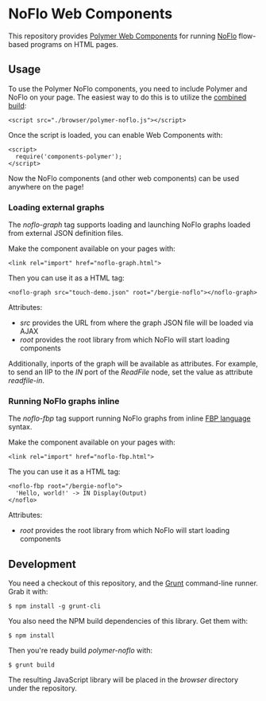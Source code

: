 NoFlo Web Components
====================

This repository provides [Polymer Web Components](http://www.polymer-project.org/) for running [NoFlo](http://noflojs.org) flow-based programs on HTML pages.

## Usage

To use the Polymer NoFlo components, you need to include Polymer and NoFlo on your page. The easiest way to do this is to utilize the [combined build](http://bergie.iki.fi/polymer-noflo/browser/polymer-noflo.js):


    <script src="./browser/polymer-noflo.js"></script>

Once the script is loaded, you can enable Web Components with:

    <script>
      require('components-polymer');
    </script>

Now the NoFlo components (and other web components) can be used anywhere on the page!

### Loading external graphs

The *noflo-graph* tag supports loading and launching NoFlo graphs loaded from external JSON definition files.

Make the component available on your pages with:

    <link rel="import" href="noflo-graph.html">

Then you can use it as a HTML tag:

    <noflo-graph src="touch-demo.json" root="/bergie-noflo"></noflo-graph>

Attributes:

* *src* provides the URL from where the graph JSON file will be loaded via AJAX
* *root* provides the root library from which NoFlo will start loading components

Additionally, inports of the graph will be available as attributes. For example, to send an IIP to the *IN* port of the *ReadFile* node, set the value as attribute *readfile-in*.

### Running NoFlo graphs inline

The *noflo-fbp* tag support running NoFlo graphs from inline [FBP language](https://github.com/noflo/fbp) syntax.

Make the component available on your pages with:

    <link rel="import" href="noflo-fbp.html">

The you can use it as a HTML tag:

    <noflo-fbp root="/bergie-noflo">
      'Hello, world!' -> IN Display(Output)
    </noflo>

Attributes:

* *root* provides the root library from which NoFlo will start loading components

## Development

You need a checkout of this repository, and the [Grunt](http://gruntjs.com) command-line runner. Grab it with:

    $ npm install -g grunt-cli

You also need the NPM build dependencies of this library. Get them with:

    $ npm install

Then you're ready build *polymer-noflo* with:

    $ grunt build

The resulting JavaScript library will be placed in the *browser* directory under the repository.
